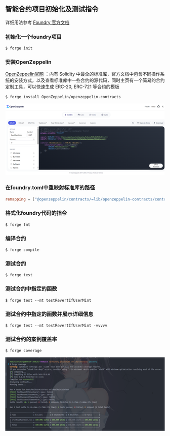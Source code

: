 <!--
 * @Description: 智能合约项目初始化及测试指令
 * @Author: 真雨☔ 1936648485@qq.com
 * @Date: 2025-07-12 12:41:49
 * @LastEditors: 真雨☔ 1936648485@qq.com
 * @LastEditTime: 2025-07-12 13:21:21
 * @FilePath: \foundry_project\01_erc-20\contracts\doc\TestRealRainCoin\TestRealRainCoin.md
 * @X/Facebook: 1936648485@qq.com ~~~~~~~~~~~~~~~~~~~~~~~ Blog：reallyrain.com
 * Copyright (c) 2025 by real-rain, All Rights Reserved. 
-->
## 智能合约项目初始化及测试指令

详细用法参考 [Foundry 官方文档](https://getfoundry.sh/) 

### 初始化一个foundry项目
```shell
$ forge init
```

### 安装OpenZeppelin
[OpenZeppelin官网](https://www.openzeppelin.com/) ：内有 Solidity 中最全的标准库，官方文档中包含不同操作系统的安装方式，以及查看标准库中一些合约的源代码，同时主页有一个简易的合约定制工具，可以快速生成 ERC-20, ERC-721 等合约的模板
```shell
$ forge install OpenZeppelin/openzeppelin-contracts
```
![alt text](image.png)

### 在foundry.toml中重映射标准库的路径
```toml
remapping = ["@openzeppelin/contracts/=lib/openzeppelin-contracts/contracts/"]
```

### 格式化foundry代码的指令
```shell
$ forge fmt
```

### 编译合约
```shell
$ forge compile
```

### 测试合约
```shell
$ forge test
```

### 测试合约中指定的函数
```shell
$ forge test --mt testRevertIfUserMint
```

### 测试合约中指定的函数并展示详细信息
```shell
$ forge test --mt testRevertIfUserMint -vvvvv
```

### 测试合约的案例覆盖率
```shell
$ forge coverage
```
![alt text](image-1.png)